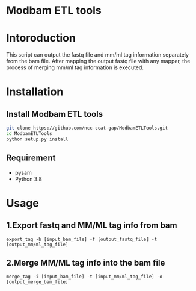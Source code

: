 Modbam ETL tools
==================

# Intoroduction
This script can output the fastq file and mm/ml tag information separately from the bam file. After mapping the output fastq file with any mapper, the process of merging mm/ml tag information is executed.

# Installation
## Install Modbam ETL tools
```sh
git clone https://github.com/ncc-ccat-gap/ModbamETLTools.git
cd ModbamETLTools
python setup.py install
```

## Requirement
* pysam
* Python 3.8

# Usage
## 1.Export fastq and MM/ML tag info from bam
```
export_tag -b [input_bam_file] -f [output_fastq_file] -t [output_mm/ml_tag_file]
```

## 2.Merge MM/ML tag info into the bam file
```
merge_tag -i [input_bam_file] -t [input_mm/ml_tag_file] -o [output_merge_bam_file]
```
